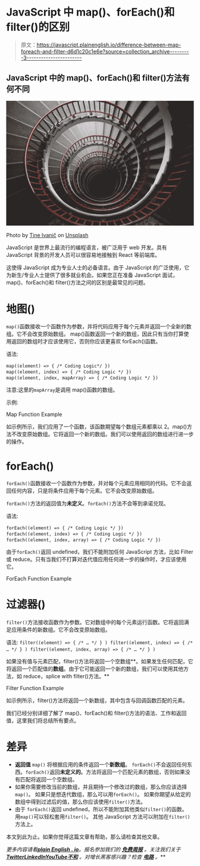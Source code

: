 # JavaScript 中 map()、forEach()和 filter()的区别

> 原文：<https://javascript.plainenglish.io/difference-between-map-foreach-and-filter-d6d1c20c1e6e?source=collection_archive---------3----------------------->

## JavaScript 中的 map()、forEach()和 filter()方法有何不同

![](img/c3c4253cf82fa976a533868f3c57b76f.png)

Photo by [Tine Ivanič](https://unsplash.com/@tine999?utm_source=medium&utm_medium=referral) on [Unsplash](https://unsplash.com?utm_source=medium&utm_medium=referral)

JavaScript 是世界上最流行的编程语言，被广泛用于 web 开发。具有 JavaScript 背景的开发人员可以很容易地接触到 React 等前端库。

这使得 JavaScript 成为专业人士的必备语言。由于 JavaScript 的广泛使用，它为新生/专业人士提供了很多就业机会。如果您正在准备 JavaScript 面试，map()、forEach()和 filter()方法之间的区别是最常见的问题。

# **地图()**

`map()`函数接收一个函数作为参数，并将代码应用于每个元素并返回一个全新的数组。它不会改变原始数组。
map()函数返回一个新的数组，因此只有当你打算使用返回的数组时才应该使用它，否则你应该更喜欢 forEach()函数。

语法:

```
map((element) => { /* Coding Logic*/ })
map((element, index) => { /* Coding Logic */ })
map((element, index, mapArray) => { /* Coding Logic */ })
```

注意:这里的`mapArray`是调用 map()函数的数组。

示例:

Map Function Example

如示例所示，我们应用了一个函数，该函数期望每个数组元素都乘以 2。map()方法不改变原始数组。它将返回一个新的数组。我们可以使用返回的数组进行进一步的操作。

# **forEach()**

`forEach()`函数接收一个函数作为参数，并对每个元素应用相同的代码。它不会返回任何内容，只是将条件应用于每个元素。它不会改变原始数组。

`forEach()`方法的返回值为**未定义**。`forEach()`方法不会等到承诺兑现。

语法:

```
forEach((element) => { /* Coding Logic */ })
forEach((element, index) => { /* Coding Logic */ })
forEach((element, index, array) => { /* Coding Logic */ })
```

由于`forEach()`返回 undefined，我们不能附加任何 JavaScript 方法，比如 Filter 或 reduce。只有当我们不打算对迭代值应用任何进一步的操作时，才应该使用它。

ForEach Function Example

# **过滤器()**

`filter()`方法接收函数作为参数。它对数组中的每个元素运行函数。它将返回满足应用条件的新数组。它不会改变原始数组。

语法:
`filter((element) => { /* … */ } )
filter((element, index) => { /* … */ } )
filter((element, index, array) => { /* … */ } )`

如果没有值与元素匹配，filter()方法将返回一个空数组**。如果发生任何匹配，它将返回一个匹配值的**数组**。由于它可能返回一个新的数组，我们可以使用其他方法，如 reduce，splice with filter()方法。**

Filter Function Example

如示例所示，filter()方法将返回一个新数组，其中包含与回调函数匹配的元素。

我们已经分别详细了解了 map()、forEach()和 filter()方法的语法、工作和返回值，这里我们将总结所有要点。

# **差异**

*   **返回值**
    `map()` 将根据应用的条件返回一个**新数组**。
    `forEach()`不会返回任何东西。`forEach()`返回**未定义的**。方法将返回一个匹配元素的数组，否则如果没有匹配将返回一个空数组。
*   如果你需要修改当前的数组，并且期待一个修改过的数组，那么你应该选择`map()`。
    如果只是想迭代数组，那么可以用`forEach()`。
    如果你期望从给定的数组中得到过滤后的值，那么你应该使用`filter()`方法。
*   由于 `forEach()`返回 undefined，所以不能附加其他类似`filter()`的函数。
    用`map()`可以轻松套用`filter()`。
    其他 JavaScript 方法可以附加在`filter()`方法上。

本文到此为止。如果你觉得这篇文章有帮助，那么请检查其他文章。

*更多内容请看*[***plain English . io***](https://plainenglish.io/)*。报名参加我们的* [***免费周报***](http://newsletter.plainenglish.io/) *。关注我们关于*[***Twitter***](https://twitter.com/inPlainEngHQ)[***LinkedIn***](https://www.linkedin.com/company/inplainenglish/)*[***YouTube***](https://www.youtube.com/channel/UCtipWUghju290NWcn8jhyAw)*[***不和***](https://discord.gg/GtDtUAvyhW) *。对增长黑客感兴趣？检查* [***电路***](https://circuit.ooo/) *。***